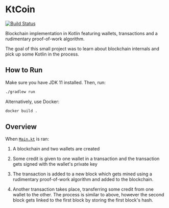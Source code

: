 # KtCoin

[![Build Status](https://img.shields.io/travis/dominikrys/ktcoin/master?style=flat-square)](https://travis-ci.com/dominikrys/ktcoin)

Blockchain implementation in Kotlin featuring wallets, transactions and a rudimentary proof-of-work algorithm.

The goal of this small project was to learn about blockchain internals and pick up some Kotlin in the process.

## How to Run

Make sure you have JDK 11 installed. Then, run:

```bash
./gradlew run
```

Alternatively, use Docker:

```bash
docker build .
```

## Overview

When [`Main.kt`](./src/main/kotlin/Main.kt) is ran:

1. A blockchain and two wallets are created

2. Some credit is given to one wallet in a transaction and the transaction gets signed with the wallet's private key

3. The transaction is added to a new block which gets mined using a rudimentary proof-of-work algorithm and added to the blockchain.

4. Another transaction takes place, transferring some credit from one wallet to the other. The process is similar to above, however the second block gets linked to the first block by storing the first block's hash.
